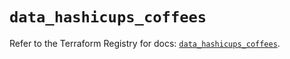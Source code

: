 # `data_hashicups_coffees`

Refer to the Terraform Registry for docs: [`data_hashicups_coffees`](https://hashicorp.com/providers/edu/hashicups/latest/docs/data-sources/coffees).

